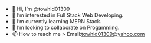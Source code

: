 - 👋 Hi, I’m @towhid01309
- 👀 I’m interested in Full Stack Web Developing.
- 🌱 I’m currently learning MERN Stack.
- 💞️ I’m looking to collaborate on Progamming.
- 📫 How to reach me > Email:towhid01309@yahoo.com

<!---
towhid01309/towhid01309 is a ✨ special ✨ repository because its `README.md` (this file) appears on your GitHub profile.
You can click the Preview link to take a look at your changes.
--->
